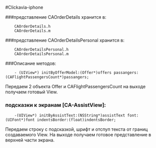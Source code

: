 #Clickavia-iphone

###представление CAOrderDetails хранится в:
		
		CAOrderDetails.h
		CAOrderDetails.m
		
		
###представление CAOrderDetailsPersonal хранится в:
		
		CAOrderDetailsPersonal.h
		CAOrderDetailsPersonal.m
		
		
###Описание методов:

		- (UIView*) initByOfferModel:(Offer*)offers passangers:(CAFlightPassengersCount*)passangers;


Передаем 2 объекта Offer и CAFlightPassengersCount на выходе получаем готовый View. 


### подсказки к экранам [CA-AssistView]:

        -(UIView*) initByAssistText:(NSString*)assistText font:(UIFont*)font indentsBorder:(float)indentsBorder;

Передаем строку с подсказкой, шрифт и отспуп текста от границ создаваемого View. 
На выходе получаем готовое представление в верхней части экрана.
